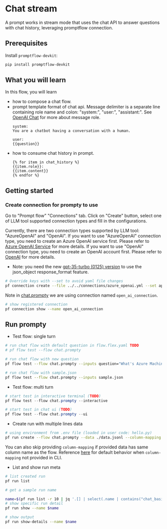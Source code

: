 # Chat stream
A prompt works in stream mode that uses the chat API to answer questions with chat history, leveraging promptflow connection.


## Prerequisites

Install `promptflow-devkit`:
```bash
pip install promptflow-devkit
```

## What you will learn

In this flow, you will learn
- how to compose a chat flow.
- prompt template format of chat api. Message delimiter is a separate line containing role name and colon: "system:", "user:", "assistant:".
See <a href="https://platform.openai.com/docs/api-reference/chat/create#chat/create-role" target="_blank">OpenAI Chat</a> for more about message role.
    ```jinja
    system:
    You are a chatbot having a conversation with a human.

    user:
    {{question}}
    ```
- how to consume chat history in prompt.
    ```jinja
    {% for item in chat_history %}
    {{item.role}}:
    {{item.content}}
    {% endfor %}
    ```

## Getting started

### Create connection for prompty to use
Go to "Prompt flow" "Connections" tab. Click on "Create" button, select one of LLM tool supported connection types and fill in the configurations.

Currently, there are two connection types supported by LLM tool: "AzureOpenAI" and "OpenAI". If you want to use "AzureOpenAI" connection type, you need to create an Azure OpenAI service first. Please refer to [Azure OpenAI Service](https://azure.microsoft.com/en-us/products/cognitive-services/openai-service/) for more details. If you want to use "OpenAI" connection type, you need to create an OpenAI account first. Please refer to [OpenAI](https://platform.openai.com/) for more details.

- Note: you need the new [gpt-35-turbo (0125) version](https://learn.microsoft.com/en-us/azure/ai-services/openai/concepts/models#gpt-35-models) to use the json_object response_format feature.


```bash
# Override keys with --set to avoid yaml file changes
pf connection create --file ../../connections/azure_openai.yml --set api_key=<your_api_key> api_base=<your_api_base>
```

Note in [chat.prompty](chat.prompty) we are using connection named `open_ai_connection`.
```bash
# show registered connection
pf connection show --name open_ai_connection
```

## Run prompty

- Test flow: single turn
```bash
# run chat flow with default question in flow.flex.yaml TODO
# pf flow test --flow chat.prompty

# run chat flow with new question
pf flow test --flow chat.prompty --inputs question="What's Azure Machine Learning?"

# run chat flow with sample.json
pf flow test --flow chat.prompty --inputs sample.json
```

- Test flow: multi turn
```powershell
# start test in interactive terminal (TODO)
pf flow test --flow chat.prompty --interactive

# start test in chat ui (TODO)
pf flow test --flow chat.prompty --ui
```

- Create run with multiple lines data
```bash
# using environment from .env file (loaded in user code: hello.py)
pf run create --flow chat.prompty --data ./data.jsonl --column-mapping question='${data.question}' --stream
```

You can also skip providing `column-mapping` if provided data has same column name as the flow.
Reference [here](https://aka.ms/pf/column-mapping) for default behavior when `column-mapping` not provided in CLI.

- List and show run meta
```bash
# list created run
pf run list

# get a sample run name

name=$(pf run list -r 10 | jq '.[] | select(.name | contains("chat_basic_")) | .name'| head -n 1 | tr -d '"')
# show specific run detail
pf run show --name $name

# show output
pf run show-details --name $name
```